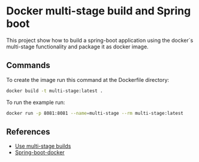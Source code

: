 # Docker multi-stage build and Spring boot 

This project show how to build a spring-boot application using the docker´s multi-stage functionality and package it as docker image. 

## Commands

To create the image run this command at the Dockerfile directory:
```bash
docker build -t multi-stage:latest .
```

To run the example run:

```bash
docker run -p 8081:8081 --name=multi-stage --rm multi-stage:latest
```



## References

- [Use multi-stage builds](https://spring.io/guides/gs/spring-boot-docker/)
- [Spring-boot-docker](https://spring.io/guides/gs/spring-boot-docker/)

